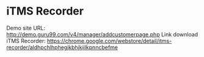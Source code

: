 # iTMS Recorder
Demo site URL: http://demo.guru99.com/v4/manager/addcustomerpage.php
Link download iTMS Recorder: https://chrome.google.com/webstore/detail/itms-recorder/aldhpchlhphegjkbhjkijlkpnncbefme
